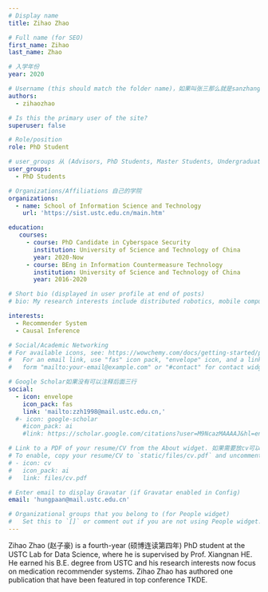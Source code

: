 ```yaml
---
# Display name
title: Zihao Zhao

# Full name (for SEO)
first_name: Zihao
last_name: Zhao

# 入学年份
year: 2020

# Username (this should match the folder name)，如果叫张三那么就是sanzhang
authors:
  - zihaozhao

# Is this the primary user of the site? 
superuser: false

# Role/position 
role: PhD Student

# user_groups 从 (Advisors, PhD Students, Master Students, Undergraduate) 从这四个里面选
user_groups:
  - PhD Students

# Organizations/Affiliations 自己的学院
organizations:
  - name: School of Information Science and Technology
    url: 'https://sist.ustc.edu.cn/main.htm'

education:
   courses:
     - course: PhD Candidate in Cyberspace Security
       institution: University of Science and Technology of China
       year: 2020-Now
     - course: BEng in Information Countermeasure Technology
       institution: University of Science and Technology of China
       year: 2016-2020

# Short bio (displayed in user profile at end of posts)
# bio: My research interests include distributed robotics, mobile computing and programmable matter.

interests:
  - Recommender System
  - Causal Inference

# Social/Academic Networking
# For available icons, see: https://wowchemy.com/docs/getting-started/page-builder/#icons
#   For an email link, use "fas" icon pack, "envelope" icon, and a link in the
#   form "mailto:your-email@example.com" or "#contact" for contact widget.

# Google Scholar如果没有可以注释后面三行
social:
  - icon: envelope
    icon_pack: fas
    link: 'mailto:zzh1998@mail.ustc.edu.cn,'
  #- icon: google-scholar
    #icon_pack: ai
    #link: https://scholar.google.com/citations?user=M9NcazMAAAAJ&hl=en

# Link to a PDF of your resume/CV from the About widget. 如果需要放cv可以发给我
# To enable, copy your resume/CV to `static/files/cv.pdf` and uncomment the lines below.
# - icon: cv
#   icon_pack: ai
#   link: files/cv.pdf

# Enter email to display Gravatar (if Gravatar enabled in Config)
email: 'hungpaan@mail.ustc.edu.cn'

# Organizational groups that you belong to (for People widget)
#   Set this to `[]` or comment out if you are not using People widget.
---
```


Zihao Zhao  (赵子豪) is a fourth-year (硕博连读第四年) PhD student at the USTC Lab for Data Science, where he is supervised by Prof. Xiangnan HE. He earned his B.E. degree from USTC and his research interests now focus on medication recommender systems. Zihao Zhao has authored one publication that have been featured in top conference TKDE.